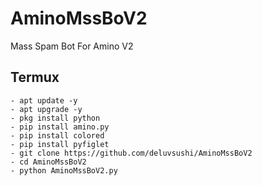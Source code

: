 # AminoMssBoV2
Mass Spam Bot For Amino V2


## Termux
```
- apt update -y
- apt upgrade -y
- pkg install python
- pip install amino.py
- pip install colored
- pip install pyfiglet
- git clone https://github.com/deluvsushi/AminoMssBoV2
- cd AminoMssBoV2
- python AminoMssBoV2.py
```
